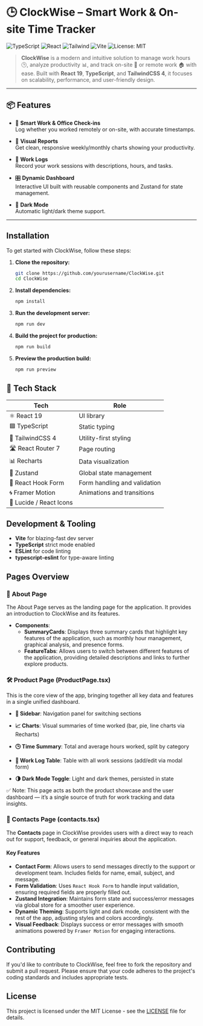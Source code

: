 # 🕒 ClockWise – Smart Work & On-site Time Tracker

![TypeScript](https://img.shields.io/badge/TypeScript-5.x-blue.svg)
![React](https://img.shields.io/badge/React-19.x-61DAFB.svg)
![Tailwind](https://img.shields.io/badge/TailwindCSS-4.x-38B2AC.svg)
![Vite](https://img.shields.io/badge/Vite-6.x-646CFF.svg)
![License: MIT](https://img.shields.io/badge/License-MIT-yellow.svg)

> **ClockWise** is a modern and intuitive solution to manage work hours 🕒, analyze productivity 📊, and track on-site 🏢 or remote work 🏠 with ease. Built with **React 19**, **TypeScript**, and **TailwindCSS 4**, it focuses on scalability, performance, and user-friendly design.

---

## 📦 Features

- 📍 **Smart Work & Office Check-ins**  
  Log whether you worked remotely or on-site, with accurate timestamps.

- 📅 **Visual Reports**  
  Get clean, responsive weekly/monthly charts showing your productivity.

- 🧾 **Work Logs**  
  Record your work sessions with descriptions, hours, and tasks.

- 🎛️ **Dynamic Dashboard**  
  Interactive UI built with reusable components and Zustand for state management.

- 🌙 **Dark Mode**  
  Automatic light/dark theme support.

---
## Installation

To get started with ClockWise, follow these steps:

1. **Clone the repository:**
   ```bash
   git clone https://github.com/yourusername/ClockWise.git
   cd ClockWise
   ```

2. **Install dependencies:**
   ```bash
   npm install
   ```

3. **Run the development server:**
   ```bash
   npm run dev
   ```

4. **Build the project for production:**
   ```bash
   npm run build
   ```

5. **Preview the production build:**
   ```bash
   npm run preview
   ```

## 🧩 Tech Stack

| Tech                    | Role                         |
| ----------------------- | ---------------------------- |
| ⚛️ React 19             | UI library                   |
| 🟦 TypeScript           | Static typing                |
| 🎨 TailwindCSS 4        | Utility-first styling        |
| 🛣 React Router 7       | Page routing                 |
| 📊 Recharts             | Data visualization           |
| 🧠 Zustand              | Global state management      |
| 🧾 React Hook Form      | Form handling and validation |
| 🌀 Framer Motion        | Animations and transitions   |
| 🧰 Lucide / React Icons |                              |


## Development & Tooling

- **Vite** for blazing-fast dev server
- **TypeScript** strict mode enabled
- **ESLint** for code linting
- **typescript-eslint** for type-aware linting

## Pages Overview

### 🔎 About Page

The About Page serves as the landing page for the application. It provides an introduction to ClockWise and its features.

- **Components**:
  - **SummaryCards**: Displays three summary cards that highlight key features of the application, such as monthly hour management, graphical analysis, and presence forms.
  - **FeatureTabs**: Allows users to switch between different features of the application, providing detailed descriptions and links to further explore products.

### 🛠 Product Page (ProductPage.tsx) 
This is the core view of the app, bringing together all key data and features in a single unified dashboard.

- **🧭 Sidebar**: Navigation panel for switching sections

- **📈 Charts**: Visual summaries of time worked (bar, pie, line charts via Recharts)

- **🕒 Time Summary**: Total and average hours worked, split by category

- **🧾 Work Log Table**: Table with all work sessions (add/edit via modal form)

- **🌗 Dark Mode Toggle**: Light and dark themes, persisted in state
 
✅ Note: This page acts as both the product showcase and the user dashboard — it’s a single source of truth for work tracking and data insights.

### 🧾 Contacts Page (contacts.tsx)

The **Contacts** page in ClockWise provides users with a direct way to reach out for support, feedback, or general inquiries about the application.

#### Key Features

- **Contact Form**: Allows users to send messages directly to the support or development team. Includes fields for name, email, subject, and message.
- **Form Validation**: Uses `React Hook Form` to handle input validation, ensuring required fields are properly filled out.
- **Zustand Integration**: Maintains form state and success/error messages via global store for a smoother user experience.
- **Dynamic Theming**: Supports light and dark mode, consistent with the rest of the app, adjusting styles and colors accordingly.
- **Visual Feedback**: Displays success or error messages with smooth animations powered by `Framer Motion` for engaging interactions.

## Contributing

If you'd like to contribute to ClockWise, feel free to fork the repository and submit a pull request. Please ensure that your code adheres to the project's coding standards and includes appropriate tests.

## License

This project is licensed under the MIT License - see the [LICENSE](LICENSE) file for details.
